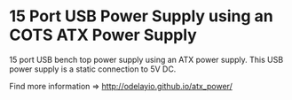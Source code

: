 # 15 Port USB Power Supply using an COTS ATX Power Supply
15 port USB bench top power supply using an ATX power supply.  This USB power supply is a static connection to 5V DC.

Find more information => http://odelayio.github.io/atx_power/

